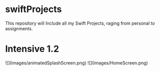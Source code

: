 # swiftProjects
<p> This repository will Include all my Swift Projects, raging from personal to assignments.<p>

<h1> Intensive 1.2</h1>
![](images/animatedSplashScreen.png)
![](images/HomeScreen.png)
